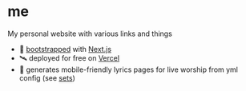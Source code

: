 # me

My personal website with various links and things

- 👢 [bootstrapped](https://github.com/vercel/next.js/tree/canary/packages/create-next-app) with [Next.js](https://nextjs.org/)
- 🛰️ deployed for free on [Vercel](https://vercel.com/new?utm_medium=default-template&filter=next.js&utm_source=create-next-app&utm_campaign=create-next-app-readme)
- 🎤 generates mobile-friendly lyrics pages for live worship from yml config (see [sets](./private/sets/))
